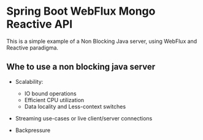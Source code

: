 # Spring Boot WebFlux Mongo Reactive API

This is a simple example of a Non Blocking Java server, using WebFlux and Reactive paradigma. 

## Whe to use a non blocking java server

* Scalability:
    * IO bound operations 
    * Efficient CPU utilization
    * Data locality and Less-context switches

* Streaming use-cases or live client/server connections
* Backpressure 


